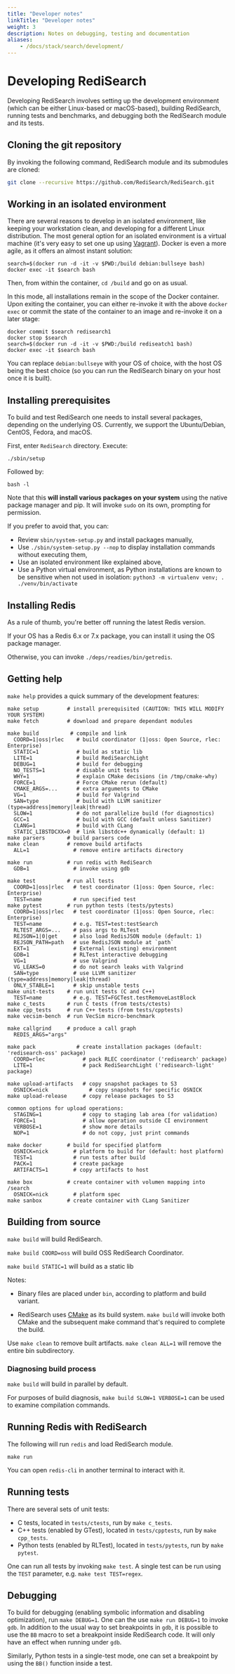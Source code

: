 ```yaml
---
title: "Developer notes"
linkTitle: "Developer notes"
weight: 3
description: Notes on debugging, testing and documentation
aliases: 
    - /docs/stack/search/development/
---
```


# Developing RediSearch

Developing RediSearch involves setting up the development environment (which can be either Linux-based or macOS-based), building RediSearch, running tests and benchmarks, and debugging both the RediSearch module and its tests.

## Cloning the git repository
By invoking the following command, RediSearch module and its submodules are cloned:
```sh
git clone --recursive https://github.com/RediSearch/RediSearch.git
```
## Working in an isolated environment
There are several reasons to develop in an isolated environment, like keeping your workstation clean, and developing for a different Linux distribution.
The most general option for an isolated environment is a virtual machine (it's very easy to set one up using [Vagrant](https://www.vagrantup.com)).
Docker is even a more agile, as it offers an almost instant solution:

```
search=$(docker run -d -it -v $PWD:/build debian:bullseye bash)
docker exec -it $search bash
```
Then, from within the container, ```cd /build``` and go on as usual.

In this mode, all installations remain in the scope of the Docker container.
Upon exiting the container, you can either re-invoke it with the above ```docker exec``` or commit the state of the container to an image and re-invoke it on a later stage:

```
docker commit $search redisearch1
docker stop $search
search=$(docker run -d -it -v $PWD:/build rediseatch1 bash)
docker exec -it $search bash
```

You can replace `debian:bullseye` with your OS of choice, with the host OS being the best choice (so you can run the RediSearch binary on your host once it is built).

## Installing prerequisites

To build and test RediSearch one needs to install several packages, depending on the underlying OS. Currently, we support the Ubuntu/Debian, CentOS, Fedora, and macOS.

First, enter `RediSearch` directory.
Execute:

```
./sbin/setup
```
Followed by:

```
bash -l
```
Note that this **will install various packages on your system** using the native package manager and pip. It will invoke `sudo` on its own, prompting for permission.

If you prefer to avoid that, you can:

* Review `sbin/system-setup.py` and install packages manually,
* Use `./sbin/system-setup.py --nop` to display installation commands without executing them,
* Use an isolated environment like explained above,
* Use a Python virtual environment, as Python installations are known to be sensitive when not used in isolation: `python3 -m virtualenv venv; . ./venv/bin/activate`

## Installing Redis
As a rule of thumb, you're better off running the latest Redis version.

If your OS has a Redis 6.x or 7.x package, you can install it using the OS package manager.

Otherwise, you can invoke ```./deps/readies/bin/getredis```.

## Getting help
```make help``` provides a quick summary of the development features:

```
make setup         # install prerequisited (CAUTION: THIS WILL MODIFY YOUR SYSTEM)
make fetch         # download and prepare dependant modules

make build          # compile and link
  COORD=1|oss|rlec    # build coordinator (1|oss: Open Source, rlec: Enterprise)
  STATIC=1            # build as static lib
  LITE=1              # build RediSearchLight
  DEBUG=1             # build for debugging
  NO_TESTS=1          # disable unit tests
  WHY=1               # explain CMake decisions (in /tmp/cmake-why)
  FORCE=1             # Force CMake rerun (default)
  CMAKE_ARGS=...      # extra arguments to CMake
  VG=1                # build for Valgrind
  SAN=type            # build with LLVM sanitizer (type=address|memory|leak|thread) 
  SLOW=1              # do not parallelize build (for diagnostics)
  GCC=1               # build with GCC (default unless Sanitizer)
  CLANG=1             # build with CLang
  STATIC_LIBSTDCXX=0  # link libstdc++ dynamically (default: 1)
make parsers       # build parsers code
make clean         # remove build artifacts
  ALL=1              # remove entire artifacts directory

make run           # run redis with RediSearch
  GDB=1              # invoke using gdb

make test          # run all tests
  COORD=1|oss|rlec   # test coordinator (1|oss: Open Source, rlec: Enterprise)
  TEST=name          # run specified test
make pytest        # run python tests (tests/pytests)
  COORD=1|oss|rlec   # test coordinator (1|oss: Open Source, rlec: Enterprise)
  TEST=name          # e.g. TEST=test:testSearch
  RLTEST_ARGS=...    # pass args to RLTest
  REJSON=1|0|get     # also load RedisJSON module (default: 1)
  REJSON_PATH=path   # use RedisJSON module at `path`
  EXT=1              # External (existing) environment
  GDB=1              # RLTest interactive debugging
  VG=1               # use Valgrind
  VG_LEAKS=0         # do not search leaks with Valgrind
  SAN=type           # use LLVM sanitizer (type=address|memory|leak|thread) 
  ONLY_STABLE=1      # skip unstable tests
make unit-tests    # run unit tests (C and C++)
  TEST=name          # e.g. TEST=FGCTest.testRemoveLastBlock
make c_tests       # run C tests (from tests/ctests)
make cpp_tests     # run C++ tests (from tests/cpptests)
make vecsim-bench  # run VecSim micro-benchmark

make callgrind     # produce a call graph
  REDIS_ARGS="args"

make pack             # create installation packages (default: 'redisearch-oss' package)
  COORD=rlec            # pack RLEC coordinator ('redisearch' package)
  LITE=1                # pack RediSearchLight ('redisearch-light' package)

make upload-artifacts   # copy snapshot packages to S3
  OSNICK=nick             # copy snapshots for specific OSNICK
make upload-release     # copy release packages to S3

common options for upload operations:
  STAGING=1             # copy to staging lab area (for validation)
  FORCE=1               # allow operation outside CI environment
  VERBOSE=1             # show more details
  NOP=1                 # do not copy, just print commands

make docker        # build for specified platform
  OSNICK=nick        # platform to build for (default: host platform)
  TEST=1             # run tests after build
  PACK=1             # create package
  ARTIFACTS=1        # copy artifacts to host

make box           # create container with volumen mapping into /search
  OSNICK=nick        # platform spec
make sanbox        # create container with CLang Sanitizer
```

## Building from source
```make build``` will build RediSearch.

`make build COORD=oss` will build OSS RediSearch Coordinator.

`make build STATIC=1` will build as a static lib

Notes:

* Binary files are placed under `bin`, according to platform and build variant.

* RediSearch uses [CMake](https://cmake.org) as its build system. ```make build``` will invoke both CMake and the subsequent make command that's required to complete the build.


Use ```make clean``` to remove built artifacts. ```make clean ALL=1``` will remove the entire bin subdirectory.

### Diagnosing build process
`make build` will build in parallel by default.

For purposes of build diagnosis, `make build SLOW=1 VERBOSE=1` can be used to examine compilation commands.

## Running Redis with RediSearch
The following will run ```redis``` and load RediSearch module.
```
make run
```
You can open ```redis-cli``` in another terminal to interact with it.

## Running tests
There are several sets of unit tests:
* C tests, located in ```tests/ctests```, run by ```make c_tests```.
* C++ tests (enabled by GTest), located in ```tests/cpptests```, run by ```make cpp_tests```.
* Python tests (enabled by RLTest), located in ```tests/pytests```, run by ```make pytest```.

One can run all tests by invoking ```make test```.
A single test can be run using the ```TEST``` parameter, e.g. ```make test TEST=regex```.

## Debugging
To build for debugging (enabling symbolic information and disabling optimization), run ```make DEBUG=1```.
One can the use ```make run DEBUG=1``` to invoke ```gdb```.
In addition to the usual way to set breakpoints in ```gdb```, it is possible to use the ```BB``` macro to set a breakpoint inside RediSearch code. It will only have an effect when running under ```gdb```.

Similarly, Python tests in a single-test mode, one can set a breakpoint by using the ```BB()``` function inside a test.

